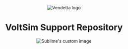 
<div align="center">

  <img src="https://github.com/user-attachments/assets/6163fe30-b37b-41f1-afde-6d704eb1b21e" alt="Vendetta logo"/>
  
  # VoltSim Support Repository

</div>

<p align="center">
  <img src="https://user-images.githubusercontent.com/94251430/144751415-8a8c8bc8-b3a2-4d89-8828-76361700eafb.gif" alt="Sublime's custom image"/>
</p>
